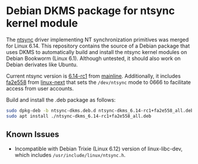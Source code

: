 # Debian DKMS package for ntsync kernel module

The [ntsync](https://lore.kernel.org/all/20241213193511.457338-1-zfigura@codeweavers.com/) driver implementing NT synchronization primitives was merged for Linux 6.14.
This repository contains the source of a Debian package that uses DKMS to automatically build and install the ntsync kernel modules on Debian Bookworm (Linux 6.1).
Although untested, it should also work on Debian derivates like Ubuntu.

Current ntsync version is [6.14-rc1](https://web.git.kernel.org/pub/scm/linux/kernel/git/torvalds/linux.git/log/drivers/misc/ntsync.c?h=v6.14-rc1)
from [mainline](https://web.git.kernel.org/pub/scm/linux/kernel/git/torvalds/linux.git/log/drivers/misc/ntsync.c).
Additionally, it includes [fa2e558](https://web.git.kernel.org/pub/scm/linux/kernel/git/next/linux-next.git/commit/drivers/misc/ntsync.c?id=fa2e55811ae25020a5e9b23a8932e67e6d6261a4)
from [linux-next](https://web.git.kernel.org/pub/scm/linux/kernel/git/next/linux-next.git/log/drivers/misc/ntsync.c)
that sets the `/dev/ntsync` mode to 0666 to facilitate access from user accounts.

Build and install the .deb package as follows:

```sh
sudo dpkg-deb -b ntsync-dkms.deb.d ntsync-dkms_6.14-rc1+fa2e558_all.deb
sudo apt install ./ntsync-dkms_6.14-rc1+fa2e558_all.deb
```


## Known Issues

* Incompatible with Debian Trixie (Linux 6.12) version of linux-libc-dev, which includes `/usr/include/linux/ntsync.h`.
